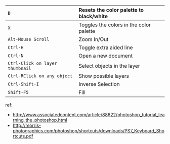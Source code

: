 |`D`|Resets the color palette to black/white|
|:--|:--------------------------------------|
|`X`|Toggles the colors in the color palette|
|`Alt-Mouse Scroll`|Zoom In/Out                            |
|`Ctrl-H`|Toggle extra aided line                |
|`Ctrl-N`|Open a new document                    |
|`Ctrl-Click on layer thumbnail`|Select objects in the layer            |
|`Ctrl-RClick on any object`|Show possible layers                   |
|`Ctrl-Shift-I`|Inverse Selection                      |
|`Shift-F5`|Fill                                   |

ref:
  * http://www.associatedcontent.com/article/88622/photoshop_tutorial_learning_the_photoshop.html
  * http://morris-photographics.com/photoshop/shortcuts/downloads/PS7_Keyboard_Shortcuts.pdf
